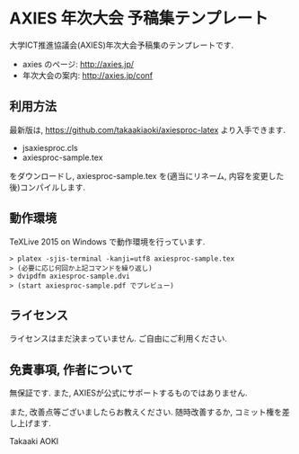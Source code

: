 # AXIES 年次大会 予稿集テンプレート

大学ICT推進協議会(AXIES)年次大会予稿集のテンプレートです.

- axies のページ: http://axies.jp/
- 年次大会の案内: http://axies.jp/conf

## 利用方法

最新版は, https://github.com/takaakiaoki/axiesproc-latex より入手できます.

- jsaxiesproc.cls
- axiesproc-sample.tex

をダウンロードし, axiesproc-sample.tex を(適当にリネーム, 内容を変更した後)コンパイルします.

## 動作環境

TeXLive 2015 on Windows で動作環境を行っています. 

    > platex -sjis-terminal -kanji=utf8 axiesproc-sample.tex
    > (必要に応じ何回か上記コマンドを繰り返し)
    > dvipdfm axiesproc-sample.dvi
    > (start axiesproc-sample.pdf でプレビュー)

## ライセンス

ライセンスはまだ決まっていません. ご自由にご利用ください.

## 免責事項, 作者について

無保証です. また, AXIESが公式にサポートするものではありません.

また, 改善点等ございましたらお教えください. 随時改善するか, コミット権を差し上げます.

Takaaki AOKI
